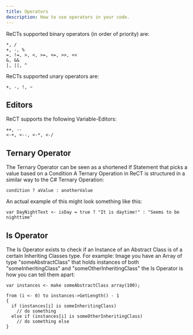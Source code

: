 ```yaml
---
title: Operators
description: How to use operators in your code.
---
```


ReCTs supported binary operators (in order of priority) are:

```
*, /
+, -, %
=, !=, >, <, >=, <=, >>, <<
&, &&
|, ||, ^
```

ReCTs supported unary operators are:

```
+, -, !, ~
```

## Editors

ReCT supports the following Variable-Editors:

```
++, --
<-+, <--, <-*, <-/
```

## Ternary Operator

The Ternary Operator can be seen as a shortened If Statement that picks a value based on a Condition
A Ternary Operation in ReCT is structured in a similar way to the C# Ternary Operation:

```
condition ? aValue : anotherValue
```

An actual example of this might look something like this:

```
var DayNightText <- isDay = true ? "It is daytime!" : "Seems to be nighttime"
```

## Is Operator

The Is Operator exists to check if an Instance of an Abstract Class is of a certain Inheriting Classes type.
For example: Image you have an Array of type "someAbstractClass" that holds instances of both "someInheritingClass" and "someOtherInheritingClass" the Is Operator is how you can tell them apart:

```
var instances <- make someAbstractClass array(100);

from (i <- 0) to instances->GetLength() - 1
{
  if (instances[i] is someInheritingClass)
    // do something
  else if (instances[i] is someOtherInheritingClass)
    // do something else
}
```
